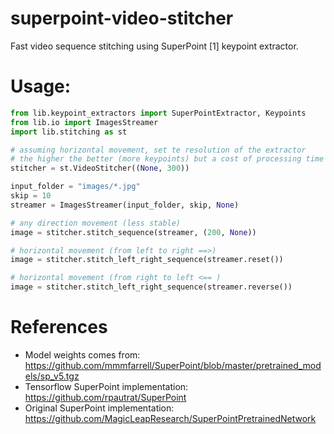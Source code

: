 # superpoint-video-stitcher

Fast video sequence stitching using SuperPoint [1] keypoint extractor.

# Usage:

```python
from lib.keypoint_extractors import SuperPointExtractor, Keypoints
from lib.io import ImagesStreamer
import lib.stitching as st

# assuming horizontal movement, set te resolution of the extractor
# the higher the better (more keypoints) but a cost of processing time
stitcher = st.VideoStitcher((None, 300))

input_folder = "images/*.jpg"
skip = 10
streamer = ImagesStreamer(input_folder, skip, None)

# any direction movement (less stable)
image = stitcher.stitch_sequence(streamer, (200, None))

# horizontal movement (from left to right ==>)
image = stitcher.stitch_left_right_sequence(streamer.reset())

# horizontal movement (from right to left <== )
image = stitcher.stitch_left_right_sequence(streamer.reverse())
```

# References 

* Model weights comes from: https://github.com/mmmfarrell/SuperPoint/blob/master/pretrained_models/sp_v5.tgz
* Tensorflow SuperPoint implementation: https://github.com/rpautrat/SuperPoint
* Original SuperPoint implementation: https://github.com/MagicLeapResearch/SuperPointPretrainedNetwork
